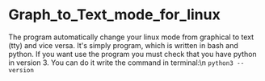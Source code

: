 # Graph_to_Text_mode_for_linux
The program automatically change your linux mode from graphical to text (tty) and vice versa.
It's simply program, which is written in bash and python. 
If you want use the program you must check that you have python in version 3. You can do it write the command in terminal:\n
<code>python3 --version</code>

